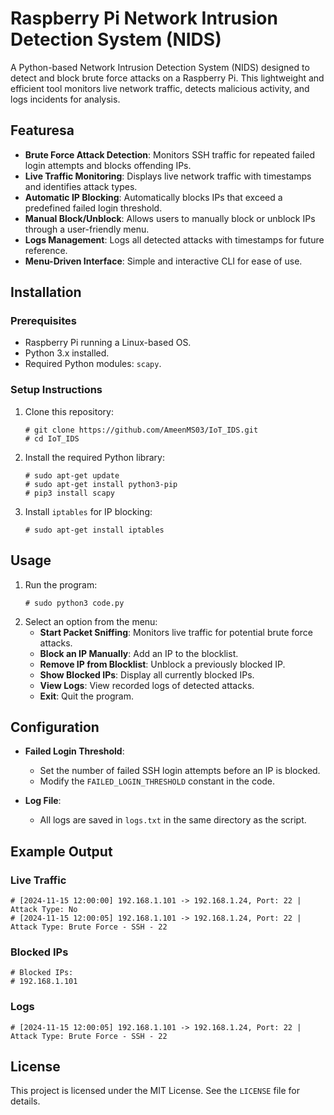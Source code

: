 
# **Raspberry Pi Network Intrusion Detection System (NIDS)**

A Python-based Network Intrusion Detection System (NIDS) designed to detect and block brute force attacks on a Raspberry Pi. This lightweight and efficient tool monitors live network traffic, detects malicious activity, and logs incidents for analysis.



## **Features**a
- **Brute Force Attack Detection**: Monitors SSH traffic for repeated failed login attempts and blocks offending IPs.
- **Live Traffic Monitoring**: Displays live network traffic with timestamps and identifies attack types.
- **Automatic IP Blocking**: Automatically blocks IPs that exceed a predefined failed login threshold.
- **Manual Block/Unblock**: Allows users to manually block or unblock IPs through a user-friendly menu.
- **Logs Management**: Logs all detected attacks with timestamps for future reference.
- **Menu-Driven Interface**: Simple and interactive CLI for ease of use.



## **Installation**

### **Prerequisites**
- Raspberry Pi running a Linux-based OS.
- Python 3.x installed.
- Required Python modules: `scapy`.

### **Setup Instructions**
1. Clone this repository:
   ```
   # git clone https://github.com/AmeenMS03/IoT_IDS.git
   # cd IoT_IDS
   ```
2. Install the required Python library:
   ```
   # sudo apt-get update
   # sudo apt-get install python3-pip
   # pip3 install scapy
   ```
3. Install `iptables` for IP blocking:
   ```
   # sudo apt-get install iptables
   ```



## **Usage**

1. Run the program:
   ```
   # sudo python3 code.py
   ```
2. Select an option from the menu:
   - **Start Packet Sniffing**: Monitors live traffic for potential brute force attacks.
   - **Block an IP Manually**: Add an IP to the blocklist.
   - **Remove IP from Blocklist**: Unblock a previously blocked IP.
   - **Show Blocked IPs**: Display all currently blocked IPs.
   - **View Logs**: View recorded logs of detected attacks.
   - **Exit**: Quit the program.



## **Configuration**

- **Failed Login Threshold**:
  - Set the number of failed SSH login attempts before an IP is blocked.
  - Modify the `FAILED_LOGIN_THRESHOLD` constant in the code.

- **Log File**:
  - All logs are saved in `logs.txt` in the same directory as the script.



## **Example Output**

### **Live Traffic**
```
# [2024-11-15 12:00:00] 192.168.1.101 -> 192.168.1.24, Port: 22 | Attack Type: No
# [2024-11-15 12:00:05] 192.168.1.101 -> 192.168.1.24, Port: 22 | Attack Type: Brute Force - SSH - 22
```

### **Blocked IPs**
```
# Blocked IPs:
# 192.168.1.101
```

### **Logs**
```
# [2024-11-15 12:00:05] 192.168.1.101 -> 192.168.1.24, Port: 22 | Attack Type: Brute Force - SSH - 22
```

## **License**

This project is licensed under the MIT License. See the `LICENSE` file for details.
